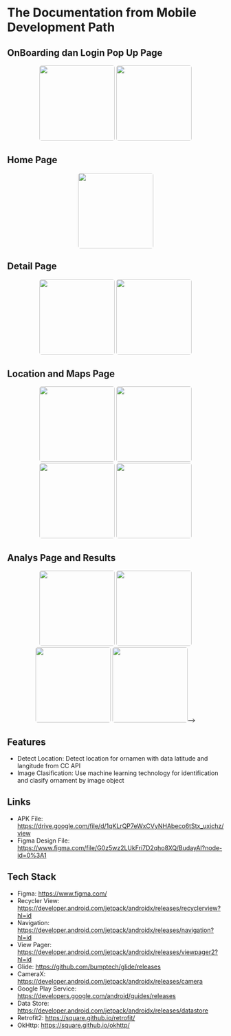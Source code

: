 # The Documentation from Mobile Development Path

## OnBoarding dan Login Pop Up Page
<p align="center">
    <img src="https://user-images.githubusercontent.com/79825517/173267797-d07ca202-47c2-43f2-9255-3c49cf7f325c.jpg" style="width: 175px;height: auto;border-radius:5px" />
    <img src="https://user-images.githubusercontent.com/79825517/173267806-cfc61ea5-78a1-4803-9318-e17c01d8da0d.jpg" style="width: 175px;height: auto;border-radius:5px" />
<p>

## Home Page
<p align="center">
    <img src="https://user-images.githubusercontent.com/79825517/173267811-9115e7e4-ef65-49f7-a2d5-86ef8649902d.jpg" style="width: 175px;height: auto;border-radius:5px" />
<p>

## Detail Page
<p align="center">
    <img src="https://user-images.githubusercontent.com/79825517/173267824-860f913d-d38f-40a5-95cc-9243643614b6.jpg" style="width: 175px;height: auto;border-radius:5px" />
    <img src="https://user-images.githubusercontent.com/79825517/173267834-ecbc70a0-a62b-4a98-a259-ca71a5ca0703.jpg" style="width: 175px;height: auto;border-radius:5px" />
<p>

## Location and Maps Page
<p align="center">
    <img src="https://user-images.githubusercontent.com/79825517/173267854-368486e2-f138-4da4-bfc3-9125f5cec86b.jpg" style="width: 175px;height: auto;border-radius:5px" />
    <img src="https://user-images.githubusercontent.com/79825517/173267866-0f158cc5-fc63-494c-bb49-d32de3427e35.jpg" style="width: 175px;height: auto;border-radius:5px" />
    <img src="https://user-images.githubusercontent.com/79825517/173267876-f05a4f44-10a2-4445-b4a1-1712d9a819be.jpg" style="width: 175px;height: auto;border-radius:5px" />
    <img src="https://user-images.githubusercontent.com/79825517/173267890-b5519c73-ba17-4afb-926b-5c9aabd067fb.jpg" style="width: 175px;height: auto;border-radius:5px" />
<p>

## Analys Page and Results
<p align="center">
    <img src="https://user-images.githubusercontent.com/79825517/173267903-d02f0960-2f86-402f-a82f-66af2f0d4647.jpg" style="width: 175px;height: auto;border-radius:5px" />
    <img src="https://user-images.githubusercontent.com/79825517/173267915-9f0c2fd9-023f-4623-8716-1f77b67f49f0.jpg" style="width: 175px;height: auto;border-radius:5px" />
    <img src="https://user-images.githubusercontent.com/79825517/173267934-f054ff70-cd8b-4b96-909c-a84be0323c74.jpg" style="width: 175px;height: auto;border-radius:5px" />
    <img src="https://user-images.githubusercontent.com/79825517/173267946-df8ee760-db03-40c4-9a91-714f0e4b5168.jpg" style="width: 175px;height: auto;border-radius:5px" />-->
<p>
    
## Features
   * Detect Location: Detect location for ornamen with data latitude and langitude from CC API
   * Image Clasification: Use machine learning technology for identification and clasify ornament by image object

## Links
   * APK File: 
    https://drive.google.com/file/d/1qKLrQP7eWxCVyNHAbeco6tStx_uxichz/view
   * Figma Design File: 
    https://www.figma.com/file/G0z5wz2LUkFri7D2qho8XQ/BudayAI?node-id=0%3A1

## Tech Stack
   * Figma:
    https://www.figma.com/
   * Recycler View: 
    https://developer.android.com/jetpack/androidx/releases/recyclerview?hl=id
   * Navigation: 
    https://developer.android.com/jetpack/androidx/releases/navigation?hl=id
   * View Pager:
    https://developer.android.com/jetpack/androidx/releases/viewpager2?hl=id
   * Glide:
    https://github.com/bumptech/glide/releases
   * CameraX:
    https://developer.android.com/jetpack/androidx/releases/camera
   * Google Play Service:
    https://developers.google.com/android/guides/releases
   * Data Store:
    https://developer.android.com/jetpack/androidx/releases/datastore
   * Retrofit2:
    https://square.github.io/retrofit/
   * OkHttp:
    https://square.github.io/okhttp/
